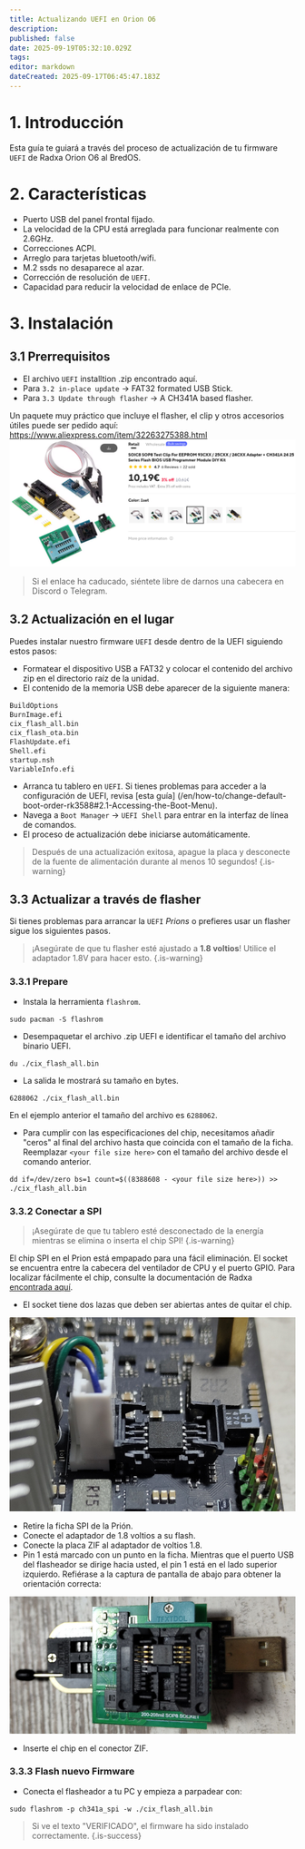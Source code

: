 ```yaml
---
title: Actualizando UEFI en Orion O6
description:
published: false
date: 2025-09-19T05:32:10.029Z
tags:
editor: markdown
dateCreated: 2025-09-17T06:45:47.183Z
---
```


# 1. Introducción

Esta guía te guiará a través del proceso de actualización de tu firmware `UEFI` de Radxa Orion O6 al BredOS.

# 2. Características

- Puerto USB del panel frontal fijado.
- La velocidad de la CPU está arreglada para funcionar realmente con 2.6GHz.
- Correcciones ACPI.
- Arreglo para tarjetas bluetooth/wifi.
- M.2 ssds no desaparece al azar.
- Corrección de resolución de `UEFI`.
- Capacidad para reducir la velocidad de enlace de PCIe.

# 3. Instalación

## 3.1 Prerrequisitos

- El archivo `UEFI` installtion .zip encontrado aquí.
- Para `3.2 in-place update` -> FAT32 formated USB Stick.
- Para `3.3 Update through flasher` -> A CH341A based flasher.

Un paquete muy práctico que incluye el flasher, el clip y otros accesorios útiles puede ser pedido aquí:
https://www.aliexpress.com/item/32263275388.html
![spi-flasher.png](/wiki-itx3588j-pics/spi-flasher.png)

> Si el enlace ha caducado, siéntete libre de darnos una cabecera en Discord o Telegram.

## 3.2 Actualización en el lugar

Puedes instalar nuestro firmware `UEFI` desde dentro de la UEFI siguiendo estos pasos:

- Formatear el dispositivo USB a FAT32 y colocar el contenido del archivo zip en el directorio raíz de la unidad.
- El contenido de la memoria USB debe aparecer de la siguiente manera:

```
BuildOptions  
BurnImage.efi  
cix_flash_all.bin  
cix_flash_ota.bin  
FlashUpdate.efi  
Shell.efi  
startup.nsh  
VariableInfo.efi
```

- Arranca tu tablero en `UEFI`. Si tienes problemas para acceder a la configuración de UEFI, revisa [esta guía] (/en/how-to/change-default-boot-order-rk3588#2.1-Accessing-the-Boot-Menu).
- Navega a `Boot Manager` -> `UEFI Shell` para entrar en la interfaz de línea de comandos.
- El proceso de actualización debe iniciarse automáticamente.

> Después de una actualización exitosa, apague la placa y desconecte de la fuente de alimentación durante al menos 10 segundos!
> {.is-warning}

## 3.3 Actualizar a través de flasher

Si tienes problemas para arrancar la `UEFI` _Prions_ o prefieres usar un flasher sigue los siguientes pasos.

> ¡Asegúrate de que tu flasher esté ajustado a **1.8 voltios**! Utilice el adaptador 1.8V para hacer esto.
> {.is-warning}

### 3.3.1 Prepare

- Instala la herramienta `flashrom`.

 ```
 sudo pacman -S flashrom
 ```

- Desempaquetar el archivo .zip UEFI e identificar el tamaño del archivo binario UEFI.

```
du ./cix_flash_all.bin
```

- La salida le mostrará su tamaño en bytes.

```
6288062 ./cix_flash_all.bin
```

En el ejemplo anterior el tamaño del archivo es `6288062`.

- Para cumplir con las especificaciones del chip, necesitamos añadir "ceros" al final del archivo hasta que coincida con el tamaño de la ficha. Reemplazar `<your file size here>` con el tamaño del archivo desde el comando anterior.

```
dd if=/dev/zero bs=1 count=$((8388608 - <your file size here>)) >> ./cix_flash_all.bin
```

### 3.3.2 Conectar a SPI

> ¡Asegúrate de que tu tablero esté desconectado de la energía mientras se elimina o inserta el chip SPI!
> {.is-warning}

El chip SPI en el Prion está empapado para una fácil eliminación. El socket se encuentra entre la cabecera del ventilador de CPU y el puerto GPIO. Para localizar fácilmente el chip, consulte la documentación de Radxa [encontrada aquí](https://radxa.com/orion/o6/marked_orion_o6.webp).

- El socket tiene dos lazas que deben ser abiertas antes de quitar el chip.

![prion-spi-loaction-cut.png](/orion/prion-spi-loaction-cut.png)

- Retire la ficha SPI de la Prión.
- Conecte el adaptador de 1.8 voltios a su flash.
- Conecte la placa ZIF al adaptador de voltios 1.8.
- Pin 1 está marcado con un punto en la ficha. Mientras que el puerto USB del flasheador se dirige hacia usted, el pin 1 está en el lado superior izquierdo. Refiérase a la captura de pantalla de abajo para obtener la orientación correcta:

![1-8v-zif-socket-cut.jpg](/orion/1-8v-zif-socket-cut.jpg)

- Inserte el chip en el conector ZIF.

### 3.3.3 Flash nuevo Firmware

- Conecta el flasheador a tu PC y empieza a parpadear con:

```
sudo flashrom -p ch341a_spi -w ./cix_flash_all.bin 
```

> Si ve el texto "VERIFICADO", el firmware ha sido instalado correctamente.
> {.is-success}
